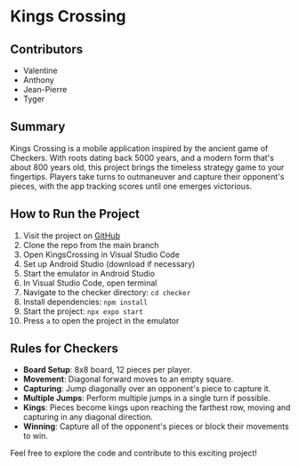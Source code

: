 # Kings Crossing

## Contributors
- Valentine
- Anthony
- Jean-Pierre
- Tyger

## Summary
Kings Crossing is a mobile application inspired by the ancient game of Checkers. With roots dating back 5000 years, and a modern form that's about 800 years old, this project brings the timeless strategy game to your fingertips. Players take turns to outmaneuver and capture their opponent's pieces, with the app tracking scores until one emerges victorious.

## How to Run the Project
1. Visit the project on [GitHub](https://github.com/3mptySpac3/KingsCrossing)
2. Clone the repo from the main branch
3. Open KingsCrossing in Visual Studio Code
4. Set up Android Studio (download if necessary)
5. Start the emulator in Android Studio
6. In Visual Studio Code, open terminal
7. Navigate to the checker directory: `cd checker`
8. Install dependencies: `npm install`
9. Start the project: `npx expo start`
10. Press `a` to open the project in the emulator

## Rules for Checkers
- **Board Setup**: 8x8 board, 12 pieces per player.
- **Movement**: Diagonal forward moves to an empty square.
- **Capturing**: Jump diagonally over an opponent's piece to capture it.
- **Multiple Jumps**: Perform multiple jumps in a single turn if possible.
- **Kings**: Pieces become kings upon reaching the farthest row, moving and capturing in any diagonal direction.
- **Winning**: Capture all of the opponent's pieces or block their movements to win.

Feel free to explore the code and contribute to this exciting project!
